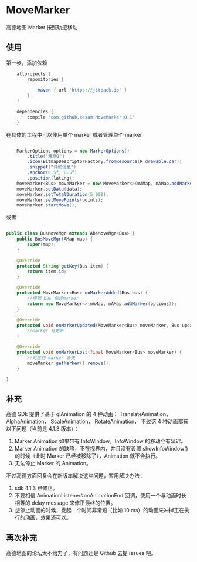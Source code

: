 # MoveMarker

高德地图 Marker 按照轨迹移动

## 使用

第一步，添加依赖

```gradle
	allprojects {
		repositories {
			...
			maven { url 'https://jitpack.io' }
		}
	}
```

```gradle
	dependencies {
        compile 'com.github.xesam:MoveMarker:0.1'
	}
```

在具体的工程中可以使用单个 marker 或者管理单个 marker

```java

    MarkerOptions options = new MarkerOptions()
        .title("移动1")
        .icon(BitmapDescriptorFactory.fromResource(R.drawable.car))
        .snippet("详细信息")
        .anchor(0.5f, 0.5f)
        .position(latLng);
    MoveMarker<Bus> moveMarker = new MoveMarker<>(mAMap, mAMap.addMarker(options));
    moveMarker.setData(data);
    moveMarker.setTotalDuration(5_000);
    moveMarker.setMovePoints(points);
    moveMarker.startMove();

```

或者

```java

public class BusMoveMgr extends AbsMoveMgr<Bus> {
    public BusMoveMgr(AMap map) {
        super(map);
    }

    @Override
    protected String getKey(Bus item) {
        return item.id;
    }

    @Override
    protected MoveMarker<Bus> onMarkerAdded(Bus bus) {
        //根据 bus 创建marker
        return new MoveMarker<>(mAMap, mAMap.addMarker(options));
    }

    @Override
    protected void onMarkerUpdated(MoveMarker<Bus> moveMarker, Bus updated) {
        //marker 有更新
    }

    @Override
    protected void onMarkerLost(final MoveMarker<Bus> moveMarker) {
        //对应的 marker 丢失
        moveMarker.getMarker().remove();
    }

}

```

## 补充

高德 SDk 提供了基于 glAnimation 的 4 种动画： TranslateAnimation， AlphaAnimation， ScaleAnimation， RotateAnimation，
不过这 4 种动画都有以下问题（当前是 4.1.3 版本）：

1. Marker Animation 如果带有 InfoWindow，InfoWindow 的移动会有延迟。
2. Marker Animation 的缺陷，不在视界内，并且没有设置 showInfoWindow() 的时候（此时 Marker 已经被移除了），Animation 就不会执行。
3. 无法停止 Marker 的 Animation。

不过高德方面回复会在新版本解决这些问题，暂用解决办法：

1. sdk 4.1.3 已修正。
2. 不要相信 AnimationListener#onAnimationEnd 回调，使用一个与动画时长相等的 delay message 来修正最终的位置。
3. 想停止动画的时候，发起一个时间非常短（比如 10 ms）的动画来冲掉正在执行的动画，效果还可以。

## 再次补充
高德地图的论坛太不给力了，有问题还是 Github 去提 issues 吧。

